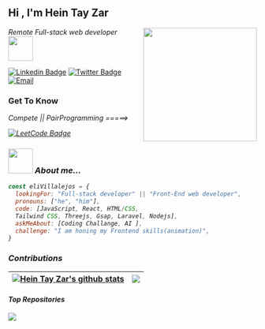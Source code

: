 
<h2>Hi , I'm Hein Tay Zar</h2>
<img align='right' src="https://tenor.com/bx4fY.gif" width="230">

<p><em>Remote Full-stack web developer </em><img src="https://media.giphy.com/media/HNeUrRCFsgFI5GbuQV/giphy.gif" width="50"></p>

[![Linkedin Badge](https://img.shields.io/badge/-Linkedin-blue)](https://www.linkedin.com/in/hein-tay-zar/)
[![Twitter Badge](https://img.shields.io/badge/-Twitter-brightgreen)](https://twitter.com/heintayzarhm)
[![Email](https://img.shields.io/badge/-Email-yellow)](mailto:heintayzarhm@gmail.com?subject=[GitHub]%20Source%20Github)
<h3> Get To Know </h3>
<p><em>Compete || PairProgramming =====></p>

[![LeetCode Badge](https://img.shields.io/badge/-LeetCode-brightgreen)](https://leetcode.com/heintayzar-hm/)

### <img src="https://media.giphy.com/media/icTu2EupyGZl8exPq0/giphy.gif" width="50"> About me...  

```javascript
const eliVillalejos = {
  lookingFor: "Full-stack developer" || "Front-End web developer",
  pronouns: ["he", "him"],
  code: [JavaScript, React, HTML/CSS,  
  Tailwind CSS, Threejs, Gsap, Laravel, Nodejs],
  askMeAbout: [Coding Challange, AI ],
  challenge: "I am honing my Frontend skills(animation)",
}
```
### Contributions
  | <a href="https://github.com/heintayzar-hm/github-readme-stats"><img align="center" src="https://github-readme-stats.vercel.app/api?username=heintayzar-hm&show_icons=true&include_all_commits=true&theme=buefy&hide_border=true" alt="Hein Tay Zar's github stats" /></a> | <a href="https://github.com/heintayzar-hm/github-readme-stats"><img align="center" src="https://github-readme-stats.vercel.app/api/top-langs/?username=heintayzar-hm&layout=compact&theme=buefy&hide_border=true" /></a> |
| ------------- | ------------- |
  
  
#### Top Repositories


<a href="https://github.com/heintayzar-hm/heintayzar-hm.github.io">
  <img align="center" src="https://github-readme-stats.vercel.app/api/pin/?username=heintayzar-hm&repo=leaderboard-api&theme=buefy" />
</a>


